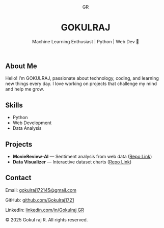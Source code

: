 
<!DOCTYPE html>
<html lang="en">
<head>
  <meta charset="UTF-8">
  <meta name="viewport" content="width=device-width, initial-scale=1.0">
</head>
<body>
  <header>
    <div class="avatar">GR</div>
    <h1>GOKULRAJ</h1>
    <p>Machine Learning Enthusiast | Python | Web Dev 🚀</p>
  </header>

  <section>
    <h2>About Me</h2>
    <p>Hello! I’m GOKULRAJ, passionate about technology, coding, and learning new things every day. I love working on projects that challenge my mind and help me grow.</p>
  </section>

  <section>
    <h2>Skills</h2>
    <ul>
      <li>Python </li>
      <li>Web Development</li>
      <li>Data Analysis</li>
    </ul>
  </section>

  <section>
    <h2>Projects</h2>
    <ul>
      <li><strong>MovieReview-AI</strong> — Sentiment analysis from web data (<a href="#">Repo Link</a>)</li>
      <li><strong>Data Visualizer</strong> — Interactive dataset charts (<a href="#">Repo Link</a>)</li>
    </ul>
  </section>

  <section>
    <h2>Contact</h2>
    <p>Email: <a href="mailto:gokulraj172145@gmail.com">gokulraj172145@gmail.com</a></p>
    <p>GitHub: <a href="https://github.com/Gokulraj1721" target="_blank">github.com/Gokulraj1721</a></p>
    <p>LinkedIn: <a href="https://linkedin.com/in/Gokulraj GR" target="_blank">linkedin.com/in/Gokulraj GR</a></p>
  </section>

  <footer>
    <p>© 2025 Gokul raj R. All rights reserved.</p>
  </footer>
</body>
</html>
